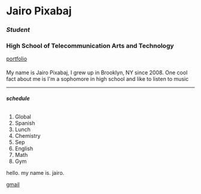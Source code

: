 # Jairo Pixabaj
### _Student_
### **High School of Telecommunication Arts and Technology**
[portfolio](https://jairop2409.github.io/)
####
My name is Jairo Pixabaj, I grew up in Brooklyn, NY since 2008. One cool fact about me is I'm a sophomore in high school and like to listen to music

---
###### _**schedule**_
1. Global
2. Spanish
3. Lunch
4. Chemistry
5. Sep
6. English
7. Math
8. Gym

hello.
my name is.
jairo.

[gmail](Jairopixabaj343@gmail.com)

